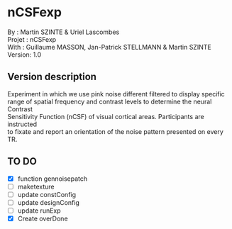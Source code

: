 # nCSFexp
By :      Martin SZINTE & Uriel Lascombes<br/>
Projet :  nCSFexp<br/>
With :    Guillaume MASSON, Jan-Patrick STELLMANN & Martin SZINTE<br/>
Version:  1.0<br/>

## Version description
Experiment in which we use pink noise different filtered to display specific <br/>
range of spatial frequency and contrast levels to determine the neural Contrast <br/>
Sensitivity Function (nCSF) of visual cortical areas. Participants are instructed<br/>
to fixate and report an orientation of the noise pattern presented on every TR.

## TO DO 
- [x] function gennoisepatch
- [ ] maketexture
- [ ] update constConfig
- [ ] update designConfig 
- [ ] update runExp
- [x] Create overDone
